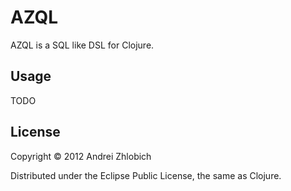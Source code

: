 # AZQL

AZQL is a SQL like DSL for Clojure.

## Usage

TODO

## License

Copyright © 2012 Andrei Zhlobich

Distributed under the Eclipse Public License, the same as Clojure.
